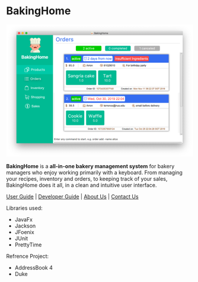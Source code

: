 # BakingHome

![Ui](https://github.com/AY1920S1-CS2113T-T12-3/main/blob/master/docs/images/Ui.png)

**BakingHome** is a **all-in-one bakery management system** for bakery managers who enjoy working primarily with a keyboard. From managing your recipes, inventory and orders, to keeping track of your sales, BakingHome does it all, in a clean and intuitive user interface. 

[User Guide](UserGuide.md) | [Developer Guide](DeveloperGuide.adoc) | [About Us](AboutUs.adoc) | [Contact Us](ContactUs.adoc)

Libraries used:
- JavaFx
- Jackson
- JFoenix
- JUnit
- PrettyTime

Refrence Project:
- AddressBook 4
- Duke
